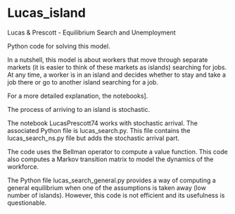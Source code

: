# Lucas_island

Lucas & Prescott - Equilibrium Search and Unemployment

Python code for solving this model.

In a nutshell, this model is about workers that move through separate markets (it is easier to think of these markets as islands) searching for jobs. At any time, a worker is in an island and decides whether to stay and take a job there or go to another island searching for a job.

For a more detailed explanation, the notebooks].

The process of arriving to an island  is stochastic. 

The notebook LucasPrescott74 works with stochastic arrival. The associated Python file is lucas_search.py. This file contains the lucas_search_ns.py file but adds the stochastic arrival part.

The code uses the Bellman operator to compute a value function. This code also computes a Markov transition matrix to model the dynamics of the workforce.

The Python file lucas_search_general.py provides a way of computing a general equilibrium when one of the assumptions is taken away (low number of islands). However, this code is not efficient and its usefulness is questionable.
